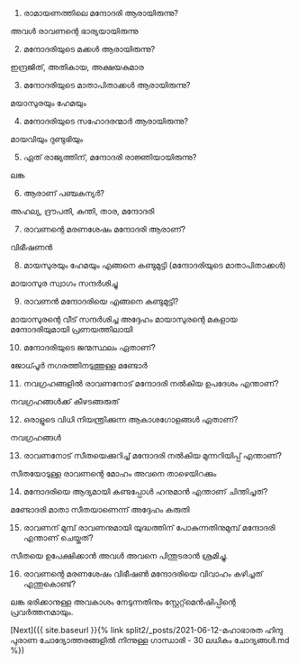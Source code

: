 1) രാമായണത്തിലെ മന്ദോദരി ആരായിരുന്നു?

അവൾ രാവണന്റെ ഭാര്യയായിരുന്നു

2) മന്ദോദരിയുടെ മക്കൾ ആരായിരുന്നു?

ഇന്ദ്രജിത്, അതികായ, അക്ഷയകുമാര

3) മന്ദോദരിയുടെ മാതാപിതാക്കൾ ആരായിരുന്നു?

മയാസുരയും ഹേമയും

4) മന്ദോദരിയുടെ സഹോദരന്മാർ ആരായിരുന്നു?

മായവിയും ദുണ്ടുഭിയും

5) ഏത് രാജ്യത്തിന്, മന്ദോദരി രാജ്ഞിയായിരുന്നു?

ലങ്ക

6) ആരാണ് പഞ്ചകന്യർ?

അഹല്യ, ദ്രൗപതി, കുന്തി, താര, മന്ദോദരി

7) രാവണന്റെ മരണശേഷം മന്ദോദരി ആരാണ്?

വിഭീഷണൻ

8) മായസുരയും ഹേമയും എങ്ങനെ കണ്ടുമുട്ടി (മന്ദോദരിയുടെ മാതാപിതാക്കൾ)

മായാസുര സ്വാഗം സന്ദർശിച്ചു

9) രാവണൻ മന്ദോദരിയെ എങ്ങനെ കണ്ടുമുട്ടി?

മായാസുരന്റെ വീട് സന്ദർശിച്ച അദ്ദേഹം മായാസുരന്റെ മകളായ മന്ദോദരിയുമായി പ്രണയത്തിലായി

10) മന്ദോദരിയുടെ ജന്മസ്ഥലം ഏതാണ്?

ജോധ്പൂർ നഗരത്തിനടുത്തുള്ള മണ്ടോർ

11) നവഗ്രഹങ്ങളിൽ രാവണനോട് മന്ദോദരി നൽകിയ ഉപദേശം എന്താണ്?

നവഗ്രഹങ്ങൾക്ക് കീഴടങ്ങരുത്

12) ഒരാളുടെ വിധി നിയന്ത്രിക്കുന്ന ആകാശഗോളങ്ങൾ ഏതാണ്?

നവഗ്രഹങ്ങൾ

13) രാവണനോട് സീതയെക്കുറിച്ച് മന്ദോദരി നൽകിയ മുന്നറിയിപ്പ് എന്താണ്?

സീതയോടുള്ള രാവണന്റെ മോഹം അവനെ താഴെയിറക്കും

14) മന്ദോദരിയെ ആദ്യമായി കണ്ടപ്പോൾ ഹനുമാൻ എന്താണ് ചിന്തിച്ചത്?

മണ്ടോദരി മാതാ സീതയാണെന്ന് അദ്ദേഹം കരുതി

15) രാവണന് മുമ്പ് രാവണനുമായി യുദ്ധത്തിന് പോകുന്നതിനുമുമ്പ് മന്ദോദരി എന്താണ് ചെയ്തത്?

സീതയെ ഉപേക്ഷിക്കാൻ അവൾ അവനെ പിന്തുടരാൻ ശ്രമിച്ചു.

16) രാവണന്റെ മരണശേഷം വിഭീഷൺ മന്ദോദരിയെ വിവാഹം കഴിച്ചത് എന്തുകൊണ്ട്?

ലങ്ക ഭരിക്കാനുള്ള അവകാശം നേടുന്നതിനും സ്റ്റേറ്റ്‌മെൻഷിപ്പിന്റെ പ്രവർത്തനമായും.

[Next]({{ site.baseurl }}{% link  split2/_posts/2021-06-12-മഹാഭാരത ഹിന്ദു പുരാണ ചോദ്യോത്തരങ്ങളിൽ നിന്നുള്ള ഗാന്ധാരി - 30 ലധികം ചോദ്യങ്ങൾ.md %})

